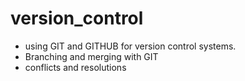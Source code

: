 # version_control

- using GIT and GITHUB for version control systems.
- Branching and merging with GIT
- conflicts and resolutions
